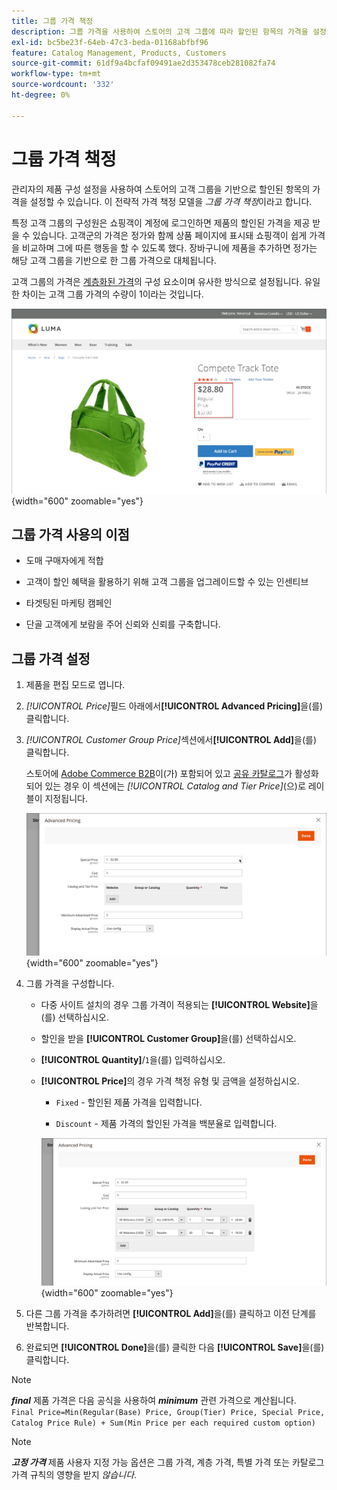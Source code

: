 ```yaml
---
title: 그룹 가격 책정
description: 그룹 가격을 사용하여 스토어의 고객 그룹에 따라 할인된 항목의 가격을 설정하는 방법에 대해 알아봅니다.
exl-id: bc5be23f-64eb-47c3-beda-01168abfbf96
feature: Catalog Management, Products, Customers
source-git-commit: 61df9a4bcfaf09491ae2d353478ceb281082fa74
workflow-type: tm+mt
source-wordcount: '332'
ht-degree: 0%

---
```


# 그룹 가격 책정

관리자의 제품 구성 설정을 사용하여 스토어의 고객 그룹을 기반으로 할인된 항목의 가격을 설정할 수 있습니다. 이 전략적 가격 책정 모델을 _그룹 가격 책정_&#x200B;이라고 합니다.

특정 고객 그룹의 구성원은 쇼핑객이 계정에 로그인하면 제품의 할인된 가격을 제공 받을 수 있습니다. 고객군의 가격은 정가와 함께 상품 페이지에 표시돼 쇼핑객이 쉽게 가격을 비교하며 그에 따른 행동을 할 수 있도록 했다. 장바구니에 제품을 추가하면 정가는 해당 고객 그룹을 기반으로 한 그룹 가격으로 대체됩니다.

고객 그룹의 가격은 [계층화된 가격](product-price-tier.md)의 구성 요소이며 유사한 방식으로 설정됩니다. 유일한 차이는 고객 그룹 가격의 수량이 1이라는 것입니다.

![고객 그룹 할인](./assets/storefront-price-group.png){width="600" zoomable="yes"}

## 그룹 가격 사용의 이점

- 도매 구매자에게 적합

- 고객이 할인 혜택을 활용하기 위해 고객 그룹을 업그레이드할 수 있는 인센티브

- 타겟팅된 마케팅 캠페인

- 단골 고객에게 보람을 주어 신뢰와 신뢰를 구축합니다.

## 그룹 가격 설정

1. 제품을 편집 모드로 엽니다.

1. _[!UICONTROL Price]_&#x200B;필드 아래에서&#x200B;**[!UICONTROL Advanced Pricing]**&#x200B;을(를) 클릭합니다.

1. _[!UICONTROL Customer Group Price]_&#x200B;섹션에서&#x200B;**[!UICONTROL Add]**&#x200B;을(를) 클릭합니다.

   스토어에 [Adobe Commerce B2B](../b2b/introduction.md)이(가) 포함되어 있고 [공유 카탈로그](../b2b/catalog-shared.md)가 활성화되어 있는 경우 이 섹션에는 _[!UICONTROL Catalog and Tier Price]_(으)로 레이블이 지정됩니다.

   ![고급 가격](./assets/product-price-group.png){width="600" zoomable="yes"}

1. 그룹 가격을 구성합니다.

   - 다중 사이트 설치의 경우 그룹 가격이 적용되는 **[!UICONTROL Website]**&#x200B;을(를) 선택하십시오.

   - 할인을 받을 **[!UICONTROL Customer Group]**&#x200B;을(를) 선택하십시오.

   - **[!UICONTROL Quantity]**/`1`을(를) 입력하십시오.

   - **[!UICONTROL Price]**&#x200B;의 경우 가격 책정 유형 및 금액을 설정하십시오.

      - `Fixed` - 할인된 제품 가격을 입력합니다.

      - `Discount` - 제품 가격의 할인된 가격을 백분율로 입력합니다.

     ![고객 그룹 가격](./assets/product-price-group-discount.png){width="600" zoomable="yes"}

1. 다른 그룹 가격을 추가하려면 **[!UICONTROL Add]**&#x200B;을(를) 클릭하고 이전 단계를 반복합니다.

1. 완료되면 **[!UICONTROL Done]**&#x200B;을(를) 클릭한 다음 **[!UICONTROL Save]**&#x200B;을(를) 클릭합니다.

>[!NOTE]
>
>**_final_** 제품 가격은 다음 공식을 사용하여 **_minimum_** 관련 가격으로 계산됩니다. <br/>`Final Price=Min(Regular(Base) Price, Group(Tier) Price, Special Price, Catalog Price Rule) + Sum(Min Price per each required custom option)`

>[!NOTE]
>
>**_고정 가격_** 제품 사용자 지정 가능 옵션은 그룹 가격, 계층 가격, 특별 가격 또는 카탈로그 가격 규칙의 영향을 받지 _않습니다_.
